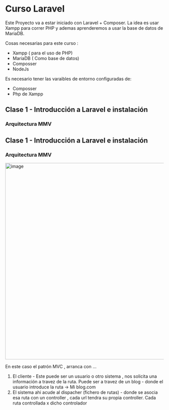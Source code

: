 # Curso Laravel

Este Proyecto va a estar iniciado con Laravel + Composer. La idea es usar Xampp para correr PHP y ademas aprenderemos a usar la base de datos de MariaDB.

Cosas necesarias para este curso : 

- Xampp ( para el uso de PHP)
- MariaDB ( Como base de datos)
- Composser
- NodeJs

Es necesario tener las varaibles de entorno configuradas de:

- Composser
- Php de Xampp

## Clase 1 - Introducción a Laravel e instalación

### Arquitectura MMV

## Clase 1 - Introducción a Laravel e instalación

### Arquitectura MMV

<img width="1244" height="624" alt="image" src="https://github.com/user-attachments/assets/3d56f62f-4ce1-42b2-9c1b-8bdad09fe94b" />


En este caso el patrón MVC , arranca con …

1. El cliente - Este puede ser un usuario o otro sistema , nos solicita una información a travez de la ruta. Puede ser a travez de un blog - donde el usuario introduce la ruta → Mi blog.com 
2. El sistema ahi acude al dispacher (fichero de rutas) - donde se asocia esa ruta con un controller , cada url tendra su propia controller. Cada ruta controllada x dicho controlador
